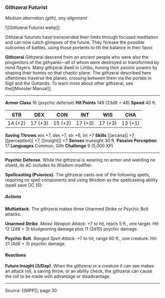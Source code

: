 ### Githzerai Futurist
_Medium aberration (gith), any alignment_

![[Githzerai Futurist.webp]]

Githzerai futurists have transcended their limits through focused meditation and can now catch glimpses of the future. They foresee the possible outcomes of battles, using those portents to tilt the balance in their favor.


**Githzerai** Githzerai descend from an ancient people who were also the progenitors of the githyanki—all of whom were destroyed or transformed by mind flayers. Many githzerai dwell in Limbo, honing their psionic powers by shaping their homes on that chaotic plane. The githzerai described here oftentimes traverse the planes, crossing between them via the portals in Sigil and the Outlands. To learn more about other githzerai, see the[[Monster Manual]].





---

**Armor Class** 16 (psychic defense)
**Hit Points** 149 (23d8 + 46)
**Speed** 40 ft.

| STR     | DEX     | CON     | INT     | WIS     | CHA     |
|---------|---------|---------|---------|---------|---------|
| 14 (+2) | 17 (+3) | 15 (+2) | 17 (+3) | 17 (+3) | 13 (+1) |

**Saving Throws** wis +7, dex +7, str +6, int +7
**Skills** [[arcana]] +7, [[perception]] +7, [[insight]] +7
**Senses** truesight 30 ft.
**Passive Perception** 17
**Languages** Common, Gith
**Challenge** 9 (5,000 XP)

---

**Psychic Defense**. While the githzerai is wearing no armor and wielding no shield, its AC includes its Wisdom modifier.

**Spellcasting (Psionics).** The githzerai casts one of the following spells, requiring no spell components and using Wisdom as the spellcasting ability (spell save DC 15):

##### Actions
**Multiattack**. The githzerai makes three Unarmed Strike or Psychic Bolt attacks.

**Unarmed Strike**. _Melee Weapon Attack:_ +7 to hit, reach 5 ft., one target. Hit: 12 (2d8 + 3) bludgeoning damage plus 11 (2d10) psychic damage.

**Psychic Bolt**. _Ranged Spell Attack:_ +7 to hit, range 60 ft., one creature. Hit: 21 (4d8 + 3) psychic damage.

#### Reactions
**Future Insight (3/Day)**. When the githzerai or a creature it can see makes an attack roll, a saving throw, or an ability check, the githzerai can cause the roll to be made with advantage or disadvantage.


---

Source: [[MPP]], page 30